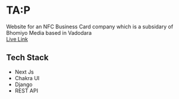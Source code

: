 
 
  
  
# TA:P

Website for an NFC Business Card company which is a subsidary of Bhomiyo Media based in Vadodara <br/>
[Live Link](https://tap-omega.vercel.app/#)
 
 ## Tech Stack
 - Next Js
 - Chakra UI
 - Django
 - REST API
